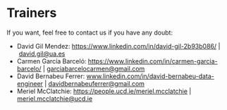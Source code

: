 # Trainers
If you want, feel free to contact us if you have any doubt:

* David Gil Mendez: https://www.linkedin.com/in/david-gil-2b93b086/ | david.gil@ua.es
* Carmen García Barceló: https://www.linkedin.com/in/carmen-garcia-barcelo/ | garciabarcelocarmen@gmail.com
* David Bernabeu Ferrer: www.linkedin.com/in/david-bernabeu-data-engineer | davidbernabeuferrer@gmail.com
* Meriel McClatchie: https://people.ucd.ie/meriel.mcclatchie | meriel.mcclatchie@ucd.ie

